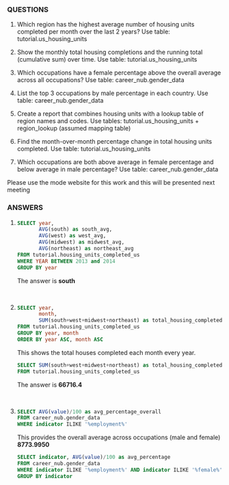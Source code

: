 ### QUESTIONS

1. Which region has the highest average number of housing units completed per month over the last 2 years?
 Use table: tutorial.us_housing_units


2. Show the monthly total housing completions and the running total (cumulative sum) over time.
Use table: tutorial.us_housing_units


3. Which occupations have a female percentage above the overall average across all occupations?
Use table: career_nub.gender_data


4. List the top 3 occupations by male percentage in each country.
Use table: career_nub.gender_data


5. Create a report that combines housing units with a lookup table of region names and codes.
Use tables: tutorial.us_housing_units + region_lookup (assumed mapping table)


6. Find the month-over-month percentage change in total housing units completed.
Use table: tutorial.us_housing_units

7. Which occupations are both above average in female percentage and below average in male percentage?
 Use table: career_nub.gender_data


Please use the mode website for this work and this will be presented next meeting 


### ANSWERS

1. ```sql
   SELECT year,
          AVG(south) as south_avg,
          AVG(west) as west_avg,
          AVG(midwest) as midwest_avg,
          AVG(northeast) as northeast_avg
   FROM tutorial.housing_units_completed_us
   WHERE YEAR BETWEEN 2013 and 2014
   GROUP BY year
   ```
   The answer is **south**

<br>

2. ```sql
   SELECT year,
          month,
          SUM(south+west+midwest+northeast) as total_housing_completed
   FROM tutorial.housing_units_completed_us
   GROUP BY year, month
   ORDER BY year ASC, month ASC
   ```
   This shows the total houses completed each month every year.

   ```sql
   SELECT SUM(south+west+midwest+northeast) as total_housing_completed
   FROM tutorial.housing_units_completed_us
   ```
   The answer is **66716.4**

<br>

3. ```sql
   SELECT AVG(value)/100 as avg_percentage_overall
   FROM career_nub.gender_data
   WHERE indicator ILIKE '%employment%'
   ```
   This provides the overall average across occupations (male and female)
   **8773.9950**
   
   ```sql
   SELECT indicator, AVG(value)/100 as avg_percentage
   FROM career_nub.gender_data
   WHERE indicator ILIKE '%employment%' AND indicator ILIKE '%female%'
   GROUP BY indicator
   ```
